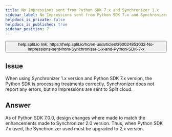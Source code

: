 ```yaml
---
title: No Impressions sent from Python SDK 7.x and Synchronizer 1.x
sidebar_label: No Impressions sent from Python SDK 7.x and Synchronizer 1.x
helpdocs_is_private: false
helpdocs_is_published: true
sidebar_position: 7
---
```


<p>
  <button style={{borderRadius:'8px', border:'1px', fontFamily:'Courier New', fontWeight:'800', textAlign:'left'}}> help.split.io link: https://help.split.io/hc/en-us/articles/360024851032-No-Impressions-sent-from-Synchronizer-1-x-and-Python-SDK-7-x </button>
</p>

## Issue
When using Synchronizer 1.x version and Python SDK 7.x version, the Python SDK is processing treatments correctly, Synchronizer does not report any errors, but no Impressions are sent to Split cloud.

## Answer
As of Python SDK 7.0.0, design changes where made to match the enhancements made to Synchronizer 2.0 version. Thus, when Python SDK 7.x used, the Synchronizer used must be upgraded to 2.x version.